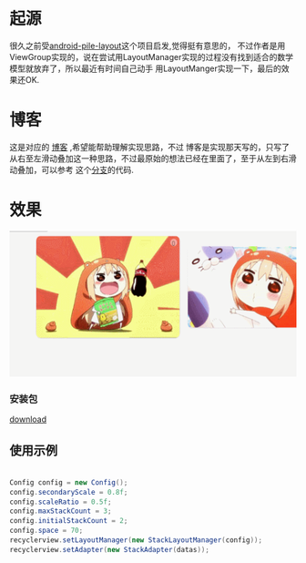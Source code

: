 # 起源
很久之前受[android-pile-layout](https://github.com/xmuSistone/android-pile-layout)这个项目启发,觉得挺有意思的，
不过作者是用ViewGroup实现的，说在尝试用LayoutManager实现的过程没有找到适合的数学模型就放弃了，所以最近有时间自己动手
用LayoutManger实现一下，最后的效果还OK.

# 博客
这是对应的 [博客](http://blog.csdn.net/u014296305/article/details/73496017) ,希望能帮助理解实现思路，不过
博客是实现那天写的，只写了从右至左滑动叠加这一种思路，不过最原始的想法已经在里面了，至于从左到右滑动叠加，可以参考
这个[分支](https://github.com/HirayClay/StackLayoutManager/tree/orientation)的代码.


# 效果
<img src="art_new.gif" width="559px" height="256px"/>

### 安装包
[download](static/app.apk)

## 使用示例
```java

Config config = new Config();
config.secondaryScale = 0.8f;
config.scaleRatio = 0.5f;
config.maxStackCount = 3;
config.initialStackCount = 2;
config.space = 70;
recyclerview.setLayoutManager(new StackLayoutManager(config));
recyclerview.setAdapter(new StackAdapter(datas));

```